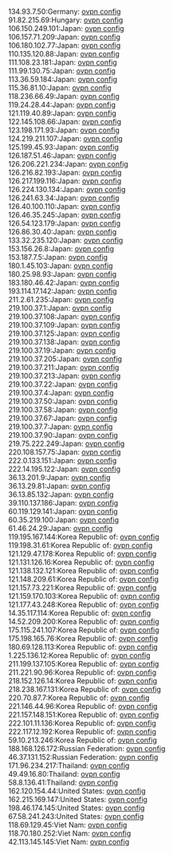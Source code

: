 134.93.7.50:Germany: [ovpn config](vpn/134_93_7_50.ovpn)  
91.82.215.69:Hungary: [ovpn config](vpn/91_82_215_69.ovpn)  
106.150.249.101:Japan: [ovpn config](vpn/106_150_249_101.ovpn)  
106.157.71.209:Japan: [ovpn config](vpn/106_157_71_209.ovpn)  
106.180.102.77:Japan: [ovpn config](vpn/106_180_102_77.ovpn)  
110.135.120.88:Japan: [ovpn config](vpn/110_135_120_88.ovpn)  
111.108.23.181:Japan: [ovpn config](vpn/111_108_23_181.ovpn)  
111.99.130.75:Japan: [ovpn config](vpn/111_99_130_75.ovpn)  
113.36.59.184:Japan: [ovpn config](vpn/113_36_59_184.ovpn)  
115.36.81.10:Japan: [ovpn config](vpn/115_36_81_10.ovpn)  
118.236.66.49:Japan: [ovpn config](vpn/118_236_66_49.ovpn)  
119.24.28.44:Japan: [ovpn config](vpn/119_24_28_44.ovpn)  
121.119.40.89:Japan: [ovpn config](vpn/121_119_40_89.ovpn)  
122.145.108.66:Japan: [ovpn config](vpn/122_145_108_66.ovpn)  
123.198.171.93:Japan: [ovpn config](vpn/123_198_171_93.ovpn)  
124.219.211.107:Japan: [ovpn config](vpn/124_219_211_107.ovpn)  
125.199.45.93:Japan: [ovpn config](vpn/125_199_45_93.ovpn)  
126.187.51.46:Japan: [ovpn config](vpn/126_187_51_46.ovpn)  
126.206.221.234:Japan: [ovpn config](vpn/126_206_221_234.ovpn)  
126.216.82.193:Japan: [ovpn config](vpn/126_216_82_193.ovpn)  
126.217.199.116:Japan: [ovpn config](vpn/126_217_199_116.ovpn)  
126.224.130.134:Japan: [ovpn config](vpn/126_224_130_134.ovpn)  
126.241.63.34:Japan: [ovpn config](vpn/126_241_63_34.ovpn)  
126.40.100.110:Japan: [ovpn config](vpn/126_40_100_110.ovpn)  
126.46.35.245:Japan: [ovpn config](vpn/126_46_35_245.ovpn)  
126.54.123.179:Japan: [ovpn config](vpn/126_54_123_179.ovpn)  
126.86.30.40:Japan: [ovpn config](vpn/126_86_30_40.ovpn)  
133.32.235.120:Japan: [ovpn config](vpn/133_32_235_120.ovpn)  
153.156.26.8:Japan: [ovpn config](vpn/153_156_26_8.ovpn)  
153.187.7.5:Japan: [ovpn config](vpn/153_187_7_5.ovpn)  
180.1.45.103:Japan: [ovpn config](vpn/180_1_45_103.ovpn)  
180.25.98.93:Japan: [ovpn config](vpn/180_25_98_93.ovpn)  
183.180.46.42:Japan: [ovpn config](vpn/183_180_46_42.ovpn)  
193.114.17.142:Japan: [ovpn config](vpn/193_114_17_142.ovpn)  
211.2.61.235:Japan: [ovpn config](vpn/211_2_61_235.ovpn)  
219.100.37.1:Japan: [ovpn config](vpn/219_100_37_1.ovpn)  
219.100.37.108:Japan: [ovpn config](vpn/219_100_37_108.ovpn)  
219.100.37.109:Japan: [ovpn config](vpn/219_100_37_109.ovpn)  
219.100.37.125:Japan: [ovpn config](vpn/219_100_37_125.ovpn)  
219.100.37.138:Japan: [ovpn config](vpn/219_100_37_138.ovpn)  
219.100.37.19:Japan: [ovpn config](vpn/219_100_37_19.ovpn)  
219.100.37.205:Japan: [ovpn config](vpn/219_100_37_205.ovpn)  
219.100.37.211:Japan: [ovpn config](vpn/219_100_37_211.ovpn)  
219.100.37.213:Japan: [ovpn config](vpn/219_100_37_213.ovpn)  
219.100.37.22:Japan: [ovpn config](vpn/219_100_37_22.ovpn)  
219.100.37.4:Japan: [ovpn config](vpn/219_100_37_4.ovpn)  
219.100.37.50:Japan: [ovpn config](vpn/219_100_37_50.ovpn)  
219.100.37.58:Japan: [ovpn config](vpn/219_100_37_58.ovpn)  
219.100.37.67:Japan: [ovpn config](vpn/219_100_37_67.ovpn)  
219.100.37.7:Japan: [ovpn config](vpn/219_100_37_7.ovpn)  
219.100.37.90:Japan: [ovpn config](vpn/219_100_37_90.ovpn)  
219.75.222.249:Japan: [ovpn config](vpn/219_75_222_249.ovpn)  
220.108.157.75:Japan: [ovpn config](vpn/220_108_157_75.ovpn)  
222.0.133.151:Japan: [ovpn config](vpn/222_0_133_151.ovpn)  
222.14.195.122:Japan: [ovpn config](vpn/222_14_195_122.ovpn)  
36.13.201.9:Japan: [ovpn config](vpn/36_13_201_9.ovpn)  
36.13.29.81:Japan: [ovpn config](vpn/36_13_29_81.ovpn)  
36.13.85.132:Japan: [ovpn config](vpn/36_13_85_132.ovpn)  
39.110.137.186:Japan: [ovpn config](vpn/39_110_137_186.ovpn)  
60.119.129.141:Japan: [ovpn config](vpn/60_119_129_141.ovpn)  
60.35.219.100:Japan: [ovpn config](vpn/60_35_219_100.ovpn)  
61.46.24.29:Japan: [ovpn config](vpn/61_46_24_29.ovpn)  
119.195.167.144:Korea Republic of: [ovpn config](vpn/119_195_167_144.ovpn)  
119.198.31.61:Korea Republic of: [ovpn config](vpn/119_198_31_61.ovpn)  
121.129.47.178:Korea Republic of: [ovpn config](vpn/121_129_47_178.ovpn)  
121.131.126.16:Korea Republic of: [ovpn config](vpn/121_131_126_16.ovpn)  
121.138.132.121:Korea Republic of: [ovpn config](vpn/121_138_132_121.ovpn)  
121.148.209.61:Korea Republic of: [ovpn config](vpn/121_148_209_61.ovpn)  
121.157.73.221:Korea Republic of: [ovpn config](vpn/121_157_73_221.ovpn)  
121.159.170.103:Korea Republic of: [ovpn config](vpn/121_159_170_103.ovpn)  
121.177.43.248:Korea Republic of: [ovpn config](vpn/121_177_43_248.ovpn)  
14.35.117.114:Korea Republic of: [ovpn config](vpn/14_35_117_114.ovpn)  
14.52.209.200:Korea Republic of: [ovpn config](vpn/14_52_209_200.ovpn)  
175.115.241.107:Korea Republic of: [ovpn config](vpn/175_115_241_107.ovpn)  
175.198.165.76:Korea Republic of: [ovpn config](vpn/175_198_165_76.ovpn)  
180.69.128.113:Korea Republic of: [ovpn config](vpn/180_69_128_113.ovpn)  
1.225.136.12:Korea Republic of: [ovpn config](vpn/1_225_136_12.ovpn)  
211.199.137.105:Korea Republic of: [ovpn config](vpn/211_199_137_105.ovpn)  
211.221.90.96:Korea Republic of: [ovpn config](vpn/211_221_90_96.ovpn)  
218.152.126.14:Korea Republic of: [ovpn config](vpn/218_152_126_14.ovpn)  
218.238.167.131:Korea Republic of: [ovpn config](vpn/218_238_167_131.ovpn)  
220.70.87.7:Korea Republic of: [ovpn config](vpn/220_70_87_7.ovpn)  
221.146.44.96:Korea Republic of: [ovpn config](vpn/221_146_44_96.ovpn)  
221.157.148.151:Korea Republic of: [ovpn config](vpn/221_157_148_151.ovpn)  
222.101.11.136:Korea Republic of: [ovpn config](vpn/222_101_11_136.ovpn)  
222.117.12.192:Korea Republic of: [ovpn config](vpn/222_117_12_192.ovpn)  
59.10.213.246:Korea Republic of: [ovpn config](vpn/59_10_213_246.ovpn)  
188.168.126.172:Russian Federation: [ovpn config](vpn/188_168_126_172.ovpn)  
46.37.131.152:Russian Federation: [ovpn config](vpn/46_37_131_152.ovpn)  
171.96.234.217:Thailand: [ovpn config](vpn/171_96_234_217.ovpn)  
49.49.16.80:Thailand: [ovpn config](vpn/49_49_16_80.ovpn)  
58.8.136.41:Thailand: [ovpn config](vpn/58_8_136_41.ovpn)  
162.120.154.44:United States: [ovpn config](vpn/162_120_154_44.ovpn)  
162.215.169.147:United States: [ovpn config](vpn/162_215_169_147.ovpn)  
198.46.174.145:United States: [ovpn config](vpn/198_46_174_145.ovpn)  
67.58.241.243:United States: [ovpn config](vpn/67_58_241_243.ovpn)  
118.69.129.45:Viet Nam: [ovpn config](vpn/118_69_129_45.ovpn)  
118.70.180.252:Viet Nam: [ovpn config](vpn/118_70_180_252.ovpn)  
42.113.145.145:Viet Nam: [ovpn config](vpn/42_113_145_145.ovpn)  
